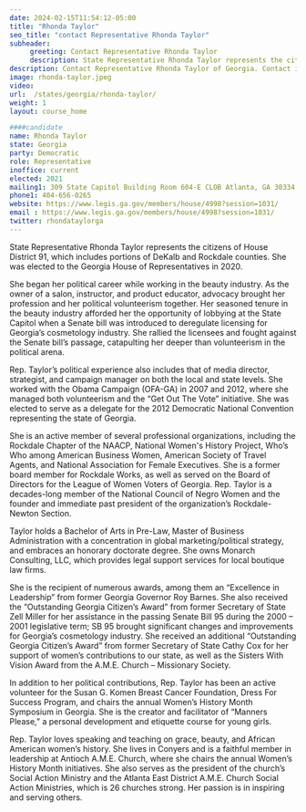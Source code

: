 ```yaml
---
date: 2024-02-15T11:54:12-05:00
title: "Rhonda Taylor"
seo_title: "contact Representative Rhonda Taylor"
subheader:
     greeting: Contact Representative Rhonda Taylor
     description: State Representative Rhonda Taylor represents the citizens of House District 91, which includes portions of DeKalb and Rockdale counties. She was elected to the Georgia House of Representatives in 2020.
description: Contact Representative Rhonda Taylor of Georgia. Contact information for Rhonda Taylor includes email address, phone number, and mailing address.
image: rhonda-taylor.jpeg
video:
url:  /states/georgia/rhonda-taylor/
weight: 1
layout: course_home

####candidate
name: Rhonda Taylor
state: Georgia
party: Democratic
role: Representative
inoffice: current
elected: 2021
mailing1: 309 State Capitol Building Room 604-E CLOB Atlanta, GA 30334
phone1: 404-656-0265
website: https://www.legis.ga.gov/members/house/4998?session=1031/
email : https://www.legis.ga.gov/members/house/4998?session=1031/
twitter: rhondataylorga
---
```


State Representative Rhonda Taylor represents the citizens of House District 91, which includes portions of DeKalb and Rockdale counties. She was elected to the Georgia House of Representatives in 2020.

She began her political career while working in the beauty industry. As the owner of a salon, instructor, and product educator, advocacy brought her profession and her political volunteerism together. Her seasoned tenure in the beauty industry afforded her the opportunity of lobbying at the State Capitol when a Senate bill was introduced to deregulate licensing for Georgia’s cosmetology industry. She rallied the licensees and fought against the Senate bill’s passage, catapulting her deeper than volunteerism in the political arena.

Rep. Taylor’s political experience also includes that of media director, strategist, and campaign manager on both the local and state levels. She worked with the Obama Campaign (OFA-GA) in 2007 and 2012, where she managed both volunteerism and the “Get Out The Vote” initiative. She was elected to serve as a delegate for the 2012 Democratic National Convention representing the state of Georgia.

She is an active member of several professional organizations, including the Rockdale Chapter of the NAACP, National Women's History Project, Who’s Who among American Business Women, American Society of Travel Agents, and National Association for Female Executives. She is a former board member for Rockdale Works, as well as served on the Board of Directors for the League of Women Voters of Georgia. Rep. Taylor is a decades-long member of the National Council of Negro Women and the founder and immediate past president of the organization’s Rockdale-Newton Section.

Taylor holds a Bachelor of Arts in Pre-Law, Master of Business Administration with a concentration in global marketing/political strategy, and embraces an honorary doctorate degree. She owns Monarch Consulting, LLC, which provides legal support services for local boutique law firms.

She is the recipient of numerous awards, among them an “Excellence in Leadership” from former Georgia Governor Roy Barnes. She also received the “Outstanding Georgia Citizen’s Award” from former Secretary of State Zell Miller for her assistance in the passing Senate Bill 95 during the 2000 – 2001 legislative term; SB 95 brought significant changes and improvements for Georgia’s cosmetology industry. She received an additional “Outstanding Georgia Citizen’s Award” from former Secretary of State Cathy Cox for her support of women’s contributions to our state, as well as the Sisters With Vision Award from the A.M.E. Church – Missionary Society.

In addition to her political contributions, Rep. Taylor has been an active volunteer for the Susan G. Komen Breast Cancer Foundation, Dress For Success Program, and chairs the annual Women’s History Month Symposium in Georgia. She is the creator and facilitator of “Manners Please,” a personal development and etiquette course for young girls.

Rep. Taylor loves speaking and teaching on grace, beauty, and African American women’s history. She lives in Conyers and is a faithful member in leadership at Antioch A.M.E. Church, where she chairs the annual Women’s History Month initiatives. She also serves as the president of the church’s Social Action Ministry and the Atlanta East District A.M.E. Church Social Action Ministries, which is 26 churches strong. Her passion is in inspiring and serving others.
